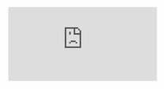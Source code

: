 <figure><embed src="https://wakatime.com/share/@a846d656-03ba-4934-9b3f-75e1f0c33755/92ac917e-1c2f-4121-8653-166390a75387.svg"></embed></figure>
